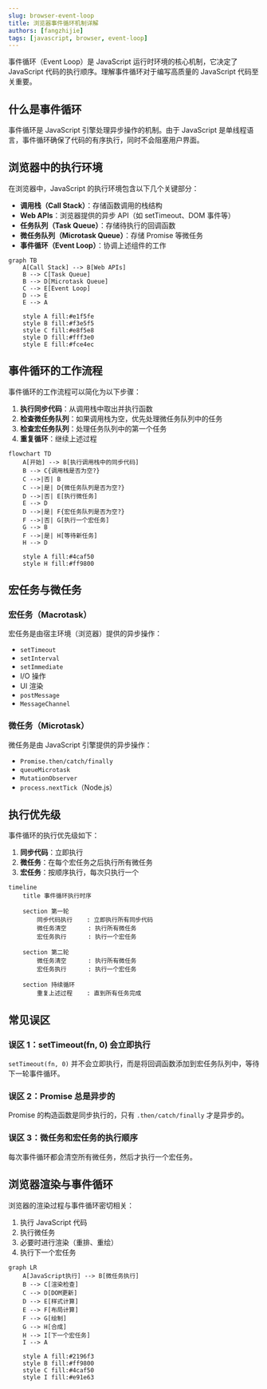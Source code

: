 ```yaml
---
slug: browser-event-loop
title: 浏览器事件循环机制详解
authors: [fangzhijie]
tags: [javascript, browser, event-loop]
---
```


事件循环（Event Loop）是 JavaScript 运行时环境的核心机制，它决定了 JavaScript 代码的执行顺序。理解事件循环对于编写高质量的 JavaScript 代码至关重要。

<!-- truncate -->

## 什么是事件循环

事件循环是 JavaScript 引擎处理异步操作的机制。由于 JavaScript 是单线程语言，事件循环确保了代码的有序执行，同时不会阻塞用户界面。

## 浏览器中的执行环境

在浏览器中，JavaScript 的执行环境包含以下几个关键部分：

- **调用栈（Call Stack）**：存储函数调用的栈结构
- **Web APIs**：浏览器提供的异步 API（如 setTimeout、DOM 事件等）
- **任务队列（Task Queue）**：存储待执行的回调函数
- **微任务队列（Microtask Queue）**：存储 Promise 等微任务
- **事件循环（Event Loop）**：协调上述组件的工作

```mermaid
graph TB
    A[Call Stack] --> B[Web APIs]
    B --> C[Task Queue]
    B --> D[Microtask Queue]
    C --> E[Event Loop]
    D --> E
    E --> A

    style A fill:#e1f5fe
    style B fill:#f3e5f5
    style C fill:#e8f5e8
    style D fill:#fff3e0
    style E fill:#fce4ec
```

## 事件循环的工作流程

事件循环的工作流程可以简化为以下步骤：

1. **执行同步代码**：从调用栈中取出并执行函数
2. **检查微任务队列**：如果调用栈为空，优先处理微任务队列中的任务
3. **检查宏任务队列**：处理任务队列中的第一个任务
4. **重复循环**：继续上述过程

```mermaid
flowchart TD
    A[开始] --> B[执行调用栈中的同步代码]
    B --> C{调用栈是否为空?}
    C -->|否| B
    C -->|是| D{微任务队列是否为空?}
    D -->|否| E[执行微任务]
    E --> D
    D -->|是| F{宏任务队列是否为空?}
    F -->|否| G[执行一个宏任务]
    G --> B
    F -->|是| H[等待新任务]
    H --> D

    style A fill:#4caf50
    style H fill:#ff9800
```

## 宏任务与微任务

### 宏任务（Macrotask）

宏任务是由宿主环境（浏览器）提供的异步操作：

- `setTimeout`
- `setInterval`
- `setImmediate`
- I/O 操作
- UI 渲染
- `postMessage`
- `MessageChannel`

### 微任务（Microtask）

微任务是由 JavaScript 引擎提供的异步操作：

- `Promise.then/catch/finally`
- `queueMicrotask`
- `MutationObserver`
- `process.nextTick`（Node.js）

## 执行优先级

事件循环的执行优先级如下：

1. **同步代码**：立即执行
2. **微任务**：在每个宏任务之后执行所有微任务
3. **宏任务**：按顺序执行，每次只执行一个

```mermaid
timeline
    title 事件循环执行时序

    section 第一轮
        同步代码执行    : 立即执行所有同步代码
        微任务清空      : 执行所有微任务
        宏任务执行      : 执行一个宏任务

    section 第二轮
        微任务清空      : 执行所有微任务
        宏任务执行      : 执行一个宏任务

    section 持续循环
        重复上述过程    : 直到所有任务完成
```

## 常见误区

### 误区 1：setTimeout(fn, 0) 会立即执行

`setTimeout(fn, 0)` 并不会立即执行，而是将回调函数添加到宏任务队列中，等待下一轮事件循环。

### 误区 2：Promise 总是异步的

Promise 的构造函数是同步执行的，只有 `.then/catch/finally` 才是异步的。

### 误区 3：微任务和宏任务的执行顺序

每次事件循环都会清空所有微任务，然后才执行一个宏任务。

## 浏览器渲染与事件循环

浏览器的渲染过程与事件循环密切相关：

1. 执行 JavaScript 代码
2. 执行微任务
3. 必要时进行渲染（重排、重绘）
4. 执行下一个宏任务

```mermaid
graph LR
    A[JavaScript执行] --> B[微任务执行]
    B --> C[渲染检查]
    C --> D[DOM更新]
    D --> E[样式计算]
    E --> F[布局计算]
    F --> G[绘制]
    G --> H[合成]
    H --> I[下一个宏任务]
    I --> A

    style A fill:#2196f3
    style B fill:#ff9800
    style C fill:#4caf50
    style I fill:#e91e63
```
